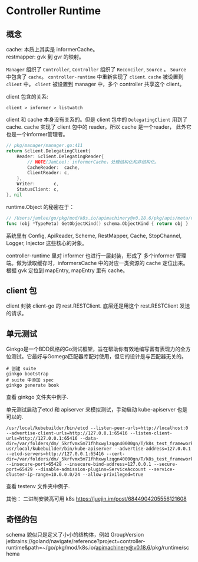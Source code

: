 # Controller Runtime 

## 概念
cache: 本质上其实是 informerCache。  
restmapper: gvk 到 gvr 的映射。

`Manager` 组织了 `Controller`, `Controller` 组织了 `Reconciler`, `Source` 。 `Source` 中包含了 `cache`。 
`controller-runtime` 中重新实现了 `client`. `cache` 被设置到 `client` 中。 `client` 被设置到 manager 中，多个 controller 共享这个 client。 

client 包含的关系:  
```
client > informer > listwatch
```
client 和 cache 本身没有关系的。但是 client 包中的 `DelegatingClient` 用到了 cache. cache 实现了 client 包中的 reader。所以 cache 是一个reader， 此外它也是一个informer管理者。

```go
// pkg/manager/manager.go:411
return &client.DelegatingClient{
    Reader: &client.DelegatingReader{
        // NOTE(JamLee): informerCache，处理结构化和非结构化。
        CacheReader:  cache,
        ClientReader: c,
    },
    Writer:       c,
    StatusClient: c,
}, nil
```

runtime.Object 的秘密在于：
```go
// /Users/jamlee/go/pkg/mod/k8s.io/apimachinery@v0.18.6/pkg/apis/meta/v1/meta.go:119
func (obj *TypeMeta) GetObjectKind() schema.ObjectKind { return obj }
```
系统里有 Config, ApiReader, Scheme, RestMapper, Cache, StopChannel, Logger, Injector 这些核心的对象。

controller-runtime 里对 informer 也进行一层封装，形成了 多个informer 管理端。做为读取缓存时，informersCache 中的对应一类资源的 cache 定位出来。根据 gvk 定位到  mapEntry, mapEntry 里有 cache。

## client 包
client 封装 client-go 的 rest.RESTClient. 底层还是用这个 rest.RESTClient 发送的请求。

## 单元测试
Ginkgo是一个BDD风格的Go测试框架，旨在帮助你有效地编写富有表现力的全方位测试。它最好与Gomega匹配器库配对使用，但它的设计是与匹配器无关的。
```shell
# 创建 suite
ginkgo bootstrap
# suite 中添加 spec
ginkgo generate book
```
查看 ginkgo 文件夹中例子.  

单元测试启动了etcd 和 apiserver 来模拟测试，手动启动 kube-apiserver 也是可以的.
```shell
/usr/local/kubebuilder/bin/etcd --listen-peer-urls=http://localhost:0 --advertise-client-urls=http://127.0.0.1:65416 --listen-client-urls=http://127.0.0.1:65416 --data-dir=/var/folders/dm/_5krfvmx5m71fhhxwylzqgn40000gn/T/k8s_test_framework_998052184
usr/local/kubebuilder/bin/kube-apiserver --advertise-address=127.0.0.1 --etcd-servers=http://127.0.0.1:65416 --cert-dir=/var/folders/dm/_5krfvmx5m71fhhxwylzqgn40000gn/T/k8s_test_framework_899819223 --insecure-port=65428 --insecure-bind-address=127.0.0.1 --secure-port=65429 --disable-admission-plugins=ServiceAccount --service-cluster-ip-range=10.0.0.0/24 --allow-privileged=true
```
查看 testenv 文件夹中例子.

其他：
二进制安装高可用 k8s
https://juejin.im/post/6844904205556121608

## 奇怪的包
schema
貌似只是定义了小小的结构体，例如 GroupVersion 
jetbrains://goland/navigate/reference?project=controller-runtime&path=~/go/pkg/mod/k8s.io/apimachinery@v0.18.6/pkg/runtime/schema
